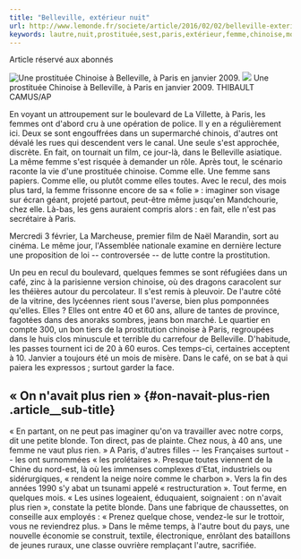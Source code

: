 ```yaml
---
title: "Belleville, extérieur nuit"
url: http://www.lemonde.fr/societe/article/2016/02/02/belleville-exterieur-nuit_4857598_3224.html
keywords: lautre,nuit,prostituée,sest,paris,extérieur,femme,chinoise,mois,petite,recul,belleville
---
```

Article réservé aux abonnés

![Une prostituée Chinoise à Belleville, à Paris en janvier 2009.](https://img.lemde.fr/2016/02/01/0/0/3560/2480/688/0/60/0/5da3f58_1825-d2foew.jpg) ![](https://img.lemde.fr/2016/02/01/0/0/3560/2480/688/0/60/0/5da3f58_1825-d2foew.jpg) Une prostituée Chinoise à Belleville, à Paris en janvier 2009. THIBAULT CAMUS/AP

En voyant un attroupement sur le boulevard de La Villette, à Paris, les femmes ont d'abord cru à une opération de police. Il y en a régulièrement ici. Deux se sont engouffrées dans un supermarché chinois, d'autres ont dévalé les rues qui descendent vers le canal. Une seule s'est approchée, discrète. En fait, on tournait un film, ce jour-là, dans le Belleville asiatique. La même femme s'est risquée à demander un rôle. Après tout, le scénario raconte la vie d'une prostituée chinoise. Comme elle. Une femme sans papiers. Comme elle, ou plutôt comme elles toutes. Avec le recul, des mois plus tard, la femme frissonne encore de sa « folie » : imaginer son visage sur écran géant, projeté partout, peut-être même jusqu'en Mandchourie, chez elle. Là-bas, les gens auraient compris alors : en fait, elle n'est pas secrétaire à Paris.

Mercredi 3 février, La Marcheuse, premier film de Naël Marandin, sort au cinéma. Le même jour, l'Assemblée nationale examine en dernière lecture une proposition de loi -- controversée -- de lutte contre la prostitution.

Un peu en recul du boulevard, quelques femmes se sont réfugiées dans un café, zinc à la parisienne version chinoise, où des dragons caracolent sur les théières autour du percolateur. Il s'est remis à pleuvoir. De l'autre côté de la vitrine, des lycéennes rient sous l'averse, bien plus pomponnées qu'elles. Elles ? Elles ont entre 40 et 60 ans, allure de tantes de province, fagotées dans des anoraks sombres, jeans bon marché. Le quartier en compte 300, un bon tiers de la prostitution chinoise à Paris, regroupées dans le huis clos minuscule et terrible du carrefour de Belleville. D'habitude, les passes tournent ici de 20 à 60 euros. Ces temps-ci, certaines acceptent à 10. Janvier a toujours été un mois de misère. Dans le café, on se bat à qui paiera les expressos ; surtout garder la face.

« On n'avait plus rien » {#on-navait-plus-rien .article__sub-title}
------------------------

« En partant, on ne peut pas imaginer qu'on va travailler avec notre corps, dit une petite blonde. Ton direct, pas de plainte. Chez nous, à 40 ans, une femme ne vaut plus rien. » A Paris, d'autres filles -- les Françaises surtout -- les ont surnommées « les prolétaires ». Presque toutes viennent de la Chine du nord-est, là où les immenses complexes d'Etat, industriels ou sidérurgiques, « rendent la neige noire comme le charbon ». Vers la fin des années 1990 s'y abat un tsunami appelé « restructuration ». Tout ferme, en quelques mois. « Les usines logeaient, éduquaient, soignaient : on n'avait plus rien », constate la petite blonde. Dans une fabrique de chaussettes, on conseille aux employés : « Prenez quelque chose, vendez-le sur le trottoir, vous ne reviendrez plus. » Dans le même temps, à l'autre bout du pays, une nouvelle économie se construit, textile, électronique, enrôlant des bataillons de jeunes ruraux, une classe ouvrière remplaçant l'autre, sacrifiée.
